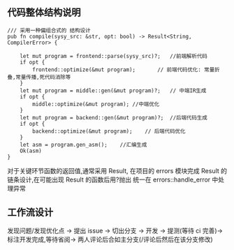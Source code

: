 ## 代码整体结构说明

```
/// 采用一种偏组合式的 结构设计
pub fn compile(sysy_src: &str, opt: bool) -> Result<String, CompilerError> {

    let mut program = frontend::parse(sysy_src)?;   //前端解析代码
    if opt {
        frontend::optimize(&mut program);       // 前端代码优化: 常量折叠,常量传播,死代码消除等
    }
    let mut program = middle::gen(&mut program)?;   // 中端IR生成
    if opt {
        middle::optimize(&mut program); //中端优化
    }
    let mut program = backend::gen(&mut program)?;  //后端代码生成
    if opt {
        backend::optimize(&mut program);    // 后端代码优化
    }
    let asm = program.gen_asm();    //汇编生成
    Ok(asm)
}
```

对于关键环节函数的返回值,通常采用 Result,
在项目的 errors 模块完成 Result 的链条设计,在可能出现 Result 的函数后用?抛出
统一在 errors::handle_error 中处理异常

## 工作流设计

发现问题/发现优化点 -> 提出 issue ->
切出分支 -> 开发 -> 提测(等待 ci 完善)->
标注开发完成,等待省阅-> 两人评论后合如主分支(/评论后然后在该分支修改)
